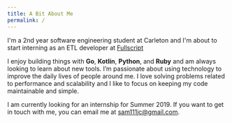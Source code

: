 ```yaml
---
title: A Bit About Me
permalink: /
---
```


I'm a 2nd year software engineering student at Carleton and I'm about to start interning as an ETL developer at [Fullscript](https://fullscript.com) 

I enjoy building things with **Go**, **Kotlin**, **Python**, and **Ruby** and am always looking to learn about new tools. I’m passionate about using technology to improve the daily lives of people around me. I love solving problems related to performance and scalability and I like to focus on keeping my code maintainable and simple.

I am currently looking for an internship for Summer 2019. If you want to get in touch with me, you can email me at [sam111jc@gmail.com](mailto:sam111jc@gmail.com).